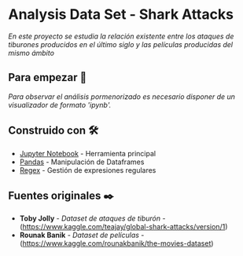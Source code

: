 
# Analysis Data Set - Shark Attacks

_En este proyecto se estudia la relación existente entre los ataques de tiburones producidos en el último siglo y las películas producidas del mismo ámbito_


## Para empezar 🚀

_Para observar el análisis pormenorizado es necesario disponer de un visualizador de formato 'ipynb'._


## Construido con 🛠️

* [Jupyter Notebook](https://jupyter.org/) - Herramienta principal
* [Pandas](https://pandas.pydata.org/) - Manipulación de Dataframes
* [Regex](https://docs.python.org/3/library/re.html) - Gestión de expresiones regulares


## Fuentes originales ✒️

* **Toby Jolly** - *Dataset de ataques de tiburón* - (https://www.kaggle.com/teajay/global-shark-attacks/version/1)
* **Rounak Banik** - *Dataset de películas*  - (https://www.kaggle.com/rounakbanik/the-movies-dataset)
